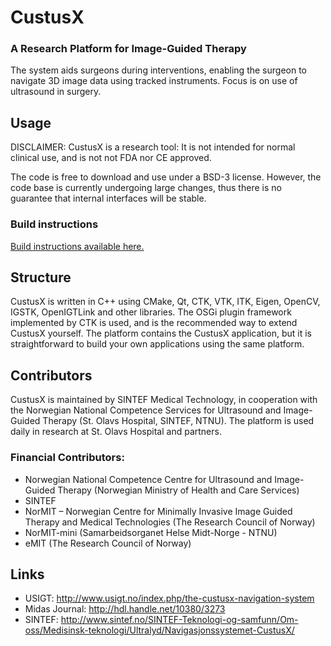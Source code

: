 CustusX
========
### A Research Platform for Image-Guided Therapy



The system aids surgeons during interventions, enabling the surgeon to navigate 3D image data using tracked instruments. Focus is on use of ultrasound in surgery.

## Usage

DISCLAIMER: CustusX is a research tool: It is not intended for normal clinical use, and is not not FDA nor CE approved.

The code is free to download and use under a BSD-3 license. However, the code base is currently undergoing large changes, thus there is no guarantee that internal interfaces will be stable.

### Build instructions

[Build instructions available here.](doc/dev_manual/cx_dev_build_instructions.md)

## Structure

CustusX is written in C++ using CMake, Qt, CTK, VTK, ITK, Eigen, OpenCV, IGSTK, OpenIGTLink and other libraries. The OSGi plugin framework implemented by CTK is used, and is the recommended way to extend CustusX yourself. The platform contains the CustusX application, but it is straightforward to build your own applications using the same platform.

## Contributors

CustusX is maintained by SINTEF Medical Technology, in cooperation with the Norwegian National Competence Services for Ultrasound and Image-Guided Therapy (St. Olavs Hospital, SINTEF, NTNU). The platform is used daily in research at St. Olavs Hospital and partners.

### Financial Contributors:

 - Norwegian National Competence Centre for Ultrasound and Image-Guided Therapy (Norwegian Ministry of Health and Care Services)
 - SINTEF
 - NorMIT – Norwegian Centre for Minimally Invasive Image Guided Therapy and Medical Technologies (The Research Council of Norway)
 - NorMIT-mini (Samarbeidsorganet Helse Midt-Norge - NTNU)
 - eMIT  (The Research Council of Norway)

## Links

- USIGT: http://www.usigt.no/index.php/the-custusx-navigation-system
- Midas Journal: http://hdl.handle.net/10380/3273
- SINTEF: http://www.sintef.no/SINTEF-Teknologi-og-samfunn/Om-oss/Medisinsk-teknologi/Ultralyd/Navigasjonssystemet-CustusX/

